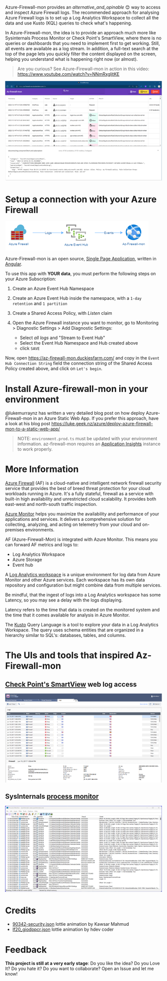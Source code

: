 Azure-Firewall-mon provides an _alternative_and_opinable_ 😊 way to access and inspect Azure Firewall logs. The recommended approach for analysing Azure Firewall logs is to set up a Log Analytics Workspace to collect all the data and use Kusto (KQL) queries to check what's happening. 

In Azure-Firewall-mon, the idea is to provide an approach much more like Sysinternals Process Monitor or Check Point's SmartView, where there is no queries or dashboards that you need to implement first to get working. Still, all events are available as a log stream. In addition, a full-text search at the top of the page lets you quickly filter the content displayed on the screen, helping you understand what is happening right now (or almost). 

> Are you curious? See Azure-Firewall-mon in action in this video: <https://www.youtube.com/watch?v=NNmRxgljtKE> 

![azure-firewall-mon-app](images/firewall-mon-app.png)

# Setup a connection with your Azure Firewall

![architecture](images/architecture.png)

Azure-Firewall-mon is an open source, [Single Page Application](https://en.wikipedia.org/wiki/Single-page_application), written in [Angular](https://angular.io/). 

To use this app with **YOUR data**, you must perform the following steps on your Azure Subscription:

1. Create an Azure Event Hub Namespace
2. Create an Azure Event Hub inside the namespace, with a `1-day retention` and `1 partition`
3. Create a Shared Access Policy, with  _Listen_ claim
4. Open the Azure Firewall instance you want to monitor, go to Monitoring > Diagnostic Settings > Add Diagnostic Settings: 

    - Select _all_ _logs_ and "Stream to Event Hub"
    - Select the Event Hub Namespace and Hub created above
    - click `SAVE`

Now, open <https://az-firewall-mon.duckiesfarm.com/> and copy in the `Event Hub Connection String` field the connection string of the Shared Access Policy created above, and click on `Let's begin`.

# Install Azure-firewall-mon in your environment

@lukemurraynz has written a very detailed blog post on how deploy Azure-Firewall-mon in an Azure Static Web App. If you prefer this approach, have a look at his blog post <https://luke.geek.nz/azure/deploy-azure-firewall-mon-to-a-static-web-app/>

> NOTE: `environment.prod.ts` must be updated with your environment information. az-firewall-mon requires an [Application Insights](https://learn.microsoft.com/en-us/azure/azure-monitor/app/app-insights-overview) instance to work properly.

# More Information

[Azure Firewall](https://learn.microsoft.com/en-us/azure/firewall/overview) (AF) is a cloud-native and intelligent network firewall security service that provides the best of breed threat protection for your cloud workloads running in Azure. It's a fully stateful, firewall as a service with built-in high availability and unrestricted cloud scalability. It provides both east-west and north-south traffic inspection.

[Azure Monitor](https://learn.microsoft.com/en-us/azure/azure-monitor/overview) helps you maximize the availability and performance of your applications and services. It delivers a comprehensive solution for collecting, analyzing, and acting on telemetry from your cloud and on-premises environments. 

AF (Azure-Firewall-Mon) is integrated with Azure Monitor. This means you can forward AF metrics and logs to:

* Log Analytics Workspace
* Azure Storage
* Event hub

A [Log Analytics workspace](https://docs.microsoft.com/en-us/azure/azure-monitor/logs/log-analytics-workspace-overview) is a unique environment for log data from Azure Monitor and other Azure services. Each workspace has its own data repository and configuration but might combine data from multiple services.

Be mindful, that the ingest of logs into a Log Analytics workspace has some Latency, so you may see a delay with the logs displaying.

Latency refers to the time that data is created on the monitored system and the time that it comes available for analysis in Azure Monitor. 

The [Kusto](https://learn.microsoft.com/en-us/azure/data-explorer/kusto/query/) Query Language is a  tool to explore your data in a Log Analytics Workspace. The query uses schema entities that are organized in a hierarchy similar to SQL's: databases, tables, and columns.

# The UIs and tools that inspired Az-Firewall-mon

## [Check Point's SmartView](https://community.checkpoint.com/t5/Management/SmartView-Accessing-Check-Point-Logs-from-Web/td-p/3710) web log access

![smart view](images/checkpoint-smartview.png)

## SysInternals [process monitor](https://learn.microsoft.com/en-us/sysinternals/downloads/procmon)
![process monitor](images/sysinternals-process-monitor.png)

# Credits

* [90342-security.json](https://lottiefiles.com/90342-security) lottie animation by Kawsar Mahmud
* [lf20_giodppcr.json](https://lottiefiles.com/95739-no-connection-to-internet) lottie animation by hdev coder

# Feedback
**This project is still at a very early stage**: Do you like the idea? Do you Love It? Do you hate it? Do you want to collaborate? Open an Issue and let me know!
